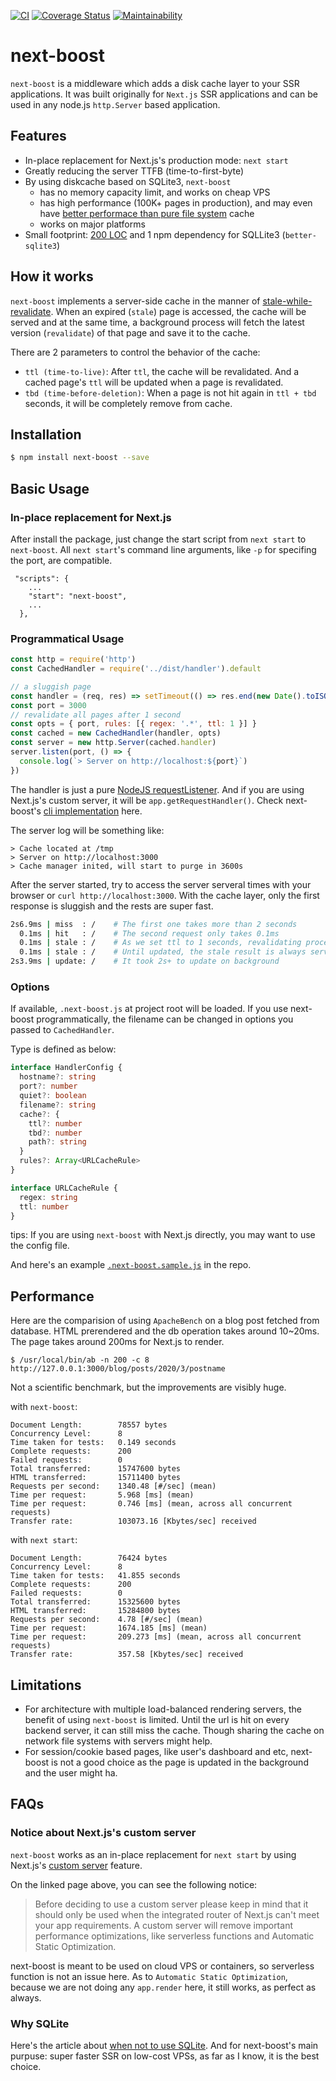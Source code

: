 [![CI](https://github.com/rjyo/next-boost/workflows/CI/badge.svg)](https://github.com/rjyo/next-boost/actions) [![Coverage Status](https://coveralls.io/repos/github/rjyo/next-boost/badge.svg?branch=master&service=github)](https://coveralls.io/github/rjyo/next-boost?branch=master) [![Maintainability](https://api.codeclimate.com/v1/badges/358f0b96e0b3b5cc55ab/maintainability)](https://codeclimate.com/github/rjyo/next-boost/maintainability)

# next-boost

`next-boost` is a middleware which adds a disk cache layer to your SSR applications. It was built originally for `Next.js` SSR applications and can be used in any node.js `http.Server` based application.

## Features

- In-place replacement for Next.js's production mode: `next start`
- Greatly reducing the server TTFB (time-to-first-byte)
- By using diskcache based on SQLite3, `next-boost`
    - has no memory capacity limit, and works on cheap VPS
    - has high performance (100K+ pages in production), and may even have [better performace than pure file system](https://www.sqlite.org/fasterthanfs.html) cache
    - works on major platforms
- Small footprint: [200 LOC](https://coveralls.io/github/rjyo/next-boost?branch=master) and 1 npm dependency for SQLLite3 (`better-sqlite3`)

## How it works

`next-boost` implements a server-side cache in the manner of [stale-while-revalidate](https://web.dev/stale-while-revalidate/). When an expired (`stale`) page is accessed, the cache will be served and at the same time, a background process will fetch the latest version (`revalidate`) of that page and save it to the cache.

There are 2 parameters to control the behavior of the cache:

- `ttl (time-to-live)`: After `ttl`, the cache will be revalidated. And a cached page's `ttl` will be updated when a page is revalidated.
- `tbd (time-before-deletion)`: When a page is not hit again in `ttl + tbd` seconds, it will be completely remove from cache.

## Installation

```bash
$ npm install next-boost --save
```

## Basic Usage

### In-place replacement for Next.js

After install the package, just change the start script from `next start` to `next-boost`. All `next start`'s command line arguments, like `-p` for specifing the port, are compatible.

```
 "scripts": {
    ...
    "start": "next-boost",
    ...
  },
```

### Programmatical Usage

```javascript
const http = require('http')
const CachedHandler = require('../dist/handler').default

// a sluggish page
const handler = (req, res) => setTimeout(() => res.end(new Date().toISOString()), 2000)
const port = 3000
// revalidate all pages after 1 second
const opts = { port, rules: [{ regex: '.*', ttl: 1 }] }
const cached = new CachedHandler(handler, opts)
const server = new http.Server(cached.handler)
server.listen(port, () => {
  console.log(`> Server on http://localhost:${port}`)
})
```

The handler is just a pure [NodeJS requestListener](https://nodejs.org/api/http.html#http_http_createserver_options_requestlistener). And if you are using Next.js's custom server, it will be `app.getRequestHandler()`. Check next-boost's [cli implementation](https://github.com/rjyo/next-boost/blob/master/src/next/server.ts) here.

The server log will be something like:

```
> Cache located at /tmp
> Server on http://localhost:3000
> Cache manager inited, will start to purge in 3600s
```

After the server started, try to access the server serveral times with your browser or `curl http://localhost:3000`. With the cache layer, only the first response is sluggish and the rests are super fast.

```bash
2s6.9ms | miss  : /    # The first one takes more than 2 seconds
  0.1ms | hit   : /    # The second request only takes 0.1ms
  0.1ms | stale : /    # As we set ttl to 1 seconds, revalidating process has kicked in
  0.1ms | stale : /    # Until updated, the stale result is always served
2s3.9ms | update: /    # It took 2s+ to update on background
```

### Options

If available, `.next-boost.js` at project root will be loaded. If you use next-boost programmatically, the filename can be changed in options you passed to `CachedHandler`.

Type is defined as below:

```typescript
interface HandlerConfig {
  hostname?: string
  port?: number
  quiet?: boolean
  filename?: string
  cache?: {
    ttl?: number
    tbd?: number
    path?: string
  }
  rules?: Array<URLCacheRule>
}

interface URLCacheRule {
  regex: string
  ttl: number
}
```

tips: If you are using `next-boost` with Next.js directly, you may want to use the config file.

And here's an example [`.next-boost.sample.js`](https://github.com/rjyo/next-boost/blob/master/.next-boost.sample.js) in the repo.

## Performance

Here are the comparision of using `ApacheBench` on a blog post fetched from database. HTML prerendered and the db operation takes around 10~20ms. The page takes around 200ms for Next.js to render.

```
$ /usr/local/bin/ab -n 200 -c 8 http://127.0.0.1:3000/blog/posts/2020/3/postname
```

Not a scientific benchmark, but the improvements are visibly huge.

with `next-boost`:

```
Document Length:        78557 bytes
Concurrency Level:      8
Time taken for tests:   0.149 seconds
Complete requests:      200
Failed requests:        0
Total transferred:      15747600 bytes
HTML transferred:       15711400 bytes
Requests per second:    1340.48 [#/sec] (mean)
Time per request:       5.968 [ms] (mean)
Time per request:       0.746 [ms] (mean, across all concurrent requests)
Transfer rate:          103073.16 [Kbytes/sec] received
```

with `next start`:

```
Document Length:        76424 bytes
Concurrency Level:      8
Time taken for tests:   41.855 seconds
Complete requests:      200
Failed requests:        0
Total transferred:      15325600 bytes
HTML transferred:       15284800 bytes
Requests per second:    4.78 [#/sec] (mean)
Time per request:       1674.185 [ms] (mean)
Time per request:       209.273 [ms] (mean, across all concurrent requests)
Transfer rate:          357.58 [Kbytes/sec] received
```

## Limitations

- For architecture with multiple load-balanced rendering servers, the benefit of using `next-boost` is limited. Until the url is hit on every backend server, it can still miss the cache. Though sharing the cache on network file systems with servers might help.
- For session/cookie based pages, like user's dashboard and etc, next-boost is not a good choice as the page is updated in the background and the user might ha.

## FAQs

### Notice about Next.js's custom server

`next-boost` works as an in-place replacement for `next start` by using Next.js's [custom server](https://nextjs.org/docs/advanced-features/custom-server) feature.

On the linked page above, you can see the following notice:

> Before deciding to use a custom server please keep in mind that it should only be used when the integrated router of Next.js can't meet your app requirements. A custom server will remove important performance optimizations, like serverless functions and Automatic Static Optimization.

next-boost is meant to be used on cloud VPS or containers, so serverless function is not an issue here. As to `Automatic Static Optimization`, because we are not doing any `app.render` here, it still works, as perfect as always.

### Why SQLite

Here's the article about [when not to use SQLite](https://www.sqlite.org/whentouse.html). And for next-boost's main purpuse: super faster SSR on low-cost VPSs, as far as I know, it is the best choice.
